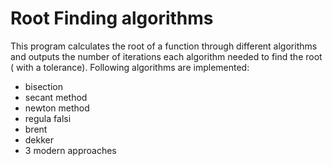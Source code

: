 # Root Finding algorithms

This program calculates the root of a function through different algorithms
and outputs the number of iterations each algorithm needed to find the root ( with a tolerance).
Following algorithms are implemented:

- bisection
- secant method
- newton method
- regula falsi
- brent
- dekker
- 3 modern approaches
